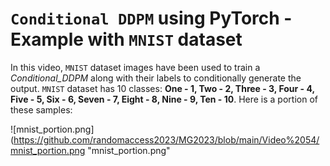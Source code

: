 # `Conditional DDPM` using PyTorch - Example with `MNIST` dataset

In this video, `MNIST` dataset images have been used to train a *Conditional_DDPM* along with their labels to conditionally generate the output. `MNIST` dataset has 10 classes: __One - 1, Two - 2, Three - 3, Four - 4, Five - 5, Six - 6, Seven - 7, Eight - 8, Nine - 9, Ten - 10__. Here is a portion of these samples:

![mnist_portion.png](https://github.com/randomaccess2023/MG2023/blob/main/Video%2054/mnist_portion.png "mnist_portion.png"

